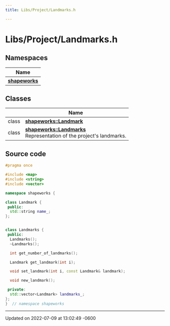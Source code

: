```yaml
---
title: Libs/Project/Landmarks.h

---
```


# Libs/Project/Landmarks.h



## Namespaces

| Name           |
| -------------- |
| **[shapeworks](../Namespaces/namespaceshapeworks.md)**  |

## Classes

|                | Name           |
| -------------- | -------------- |
| class | **[shapeworks::Landmark](../Classes/classshapeworks_1_1Landmark.md)**  |
| class | **[shapeworks::Landmarks](../Classes/classshapeworks_1_1Landmarks.md)** <br>Representation of the project's landmarks.  |




## Source code

```cpp
#pragma once

#include <map>
#include <string>
#include <vector>

namespace shapeworks {

class Landmark {
 public:
  std::string name_;
};


class Landmarks {
 public:
  Landmarks();
  ~Landmarks();

  int get_number_of_landmarks();

  Landmark get_landmark(int i);

  void set_landmark(int i, const Landmark& landmark);

  void new_landmark();

 private:
  std::vector<Landmark> landmarks_;
};
}  // namespace shapeworks
```


-------------------------------

Updated on 2022-07-09 at 13:02:49 -0600
